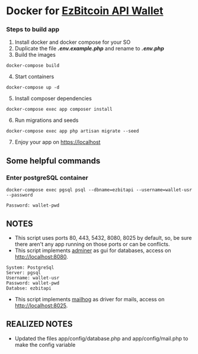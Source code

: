 # Docker for [EzBitcoin API Wallet](https://github.com/Kohronburton/EzBitcoin-Api-Wallet)

### Steps to build app
1. Install docker and docker compose for your SO
2. Duplicate the file ***.env.example.php*** and rename to ***.env.php***
3. Build the images
````
docker-compose build
````
4. Start containers
````
docker-compose up -d
````
5. Install composer dependencies
````
docker-compose exec app composer install
````
6. Run migrations and seeds
````
docker-compose exec app php artisan migrate --seed
````
7. Enjoy your app on [https://localhost](https://localhost)

## Some helpful commands
### Enter postgreSQL container
````
docker-compose exec pgsql psql --dbname=ezbitapi --username=wallet-usr --password
````
````
Password: wallet-pwd
````
## NOTES
 - This script uses ports 80, 443, 5432, 8080, 8025 by default, so, be sure there aren't any app running on those ports or can be conflicts.
 - This script implements [adminer](https://www.adminer.org) as gui for databases, access on [http://localhost:8080](http://localhost:8080).
````
System: PostgreSql
Server: pgsql
Username: wallet-usr
Password: wallet-pwd
Databse: ezbitapi
````
- This script implements [mailhog](https://github.com/mailhog) as driver for mails, access on [http://localhost:8025](http://localhost:8025).


## REALIZED NOTES
- Updated the files app/config/database.php and app/config/mail.php to make the config variable
